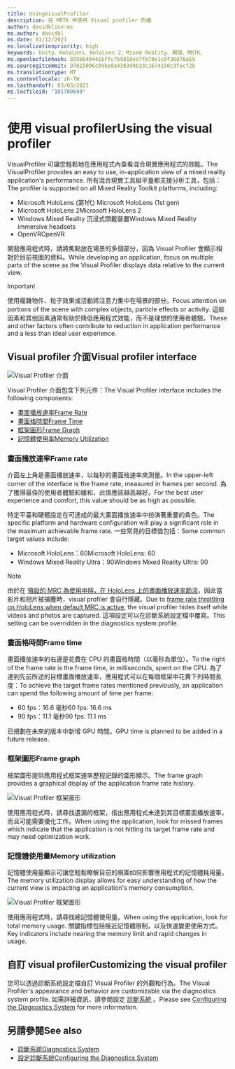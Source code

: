```yaml
---
title: UsingVisualProfiler
description: 在 MRTK 中使用 Visual profiler 的檔
author: davidkline-ms
ms.author: davidkl
ms.date: 01/12/2021
ms.localizationpriority: high
keywords: Unity、HoloLens、HoloLens 2、Mixed Reality、開發、MRTK、
ms.openlocfilehash: 8356b404416ffc7b9818ed7fb79e1c0f36d76a59
ms.sourcegitcommit: 97815006c09be0a43b3d9b33c1674150cdfecf2b
ms.translationtype: MT
ms.contentlocale: zh-TW
ms.lasthandoff: 03/03/2021
ms.locfileid: "101780649"
---
```

# <a name="using-the-visual-profiler"></a><span data-ttu-id="73d8f-104">使用 visual profiler</span><span class="sxs-lookup"><span data-stu-id="73d8f-104">Using the visual profiler</span></span>

<span data-ttu-id="73d8f-105">VisualProfiler 可讓您輕鬆地在應用程式內查看混合現實應用程式的效能。</span><span class="sxs-lookup"><span data-stu-id="73d8f-105">The VisualProfiler provides an easy to use, in-application view of a mixed reality application's performance.</span></span> <span data-ttu-id="73d8f-106">所有混合現實工具組平臺都支援分析工具，包括：</span><span class="sxs-lookup"><span data-stu-id="73d8f-106">The profiler is supported on all Mixed Reality Toolkit platforms, including:</span></span>

- <span data-ttu-id="73d8f-107">Microsoft HoloLens (第1代) </span><span class="sxs-lookup"><span data-stu-id="73d8f-107">Microsoft HoloLens (1st gen)</span></span>
- <span data-ttu-id="73d8f-108">Microsoft HoloLens 2</span><span class="sxs-lookup"><span data-stu-id="73d8f-108">Microsoft HoloLens 2</span></span>
- <span data-ttu-id="73d8f-109">Windows Mixed Reality 沉浸式頭戴裝置</span><span class="sxs-lookup"><span data-stu-id="73d8f-109">Windows Mixed Reality immersive headsets</span></span>
- <span data-ttu-id="73d8f-110">OpenVR</span><span class="sxs-lookup"><span data-stu-id="73d8f-110">OpenVR</span></span>

<span data-ttu-id="73d8f-111">開發應用程式時，請將焦點放在場景的多個部分，因為 Visual Profiler 會顯示相對於目前視圖的資料。</span><span class="sxs-lookup"><span data-stu-id="73d8f-111">While developing an application, focus on multiple parts of the scene as the Visual Profiler displays data relative to the current view.</span></span>

> [!IMPORTANT]
> <span data-ttu-id="73d8f-112">使用複雜物件、粒子效果或活動將注意力集中在場景的部分。</span><span class="sxs-lookup"><span data-stu-id="73d8f-112">Focus attention on portions of the scene with complex objects, particle effects or activity.</span></span> <span data-ttu-id="73d8f-113">這些因素和其他因素通常有助於降低應用程式效能，而不是理想的使用者體驗。</span><span class="sxs-lookup"><span data-stu-id="73d8f-113">These and other factors often contribute to reduction in application performance and a less than ideal user experience.</span></span>

## <a name="visual-profiler-interface"></a><span data-ttu-id="73d8f-114">Visual profiler 介面</span><span class="sxs-lookup"><span data-stu-id="73d8f-114">Visual profiler interface</span></span>

![Visual Profiler 介面](../Images/Diagnostics/VisualProfiler.png)

<span data-ttu-id="73d8f-116">Visual Profiler 介面包含下列元件：</span><span class="sxs-lookup"><span data-stu-id="73d8f-116">The Visual Profiler interface includes the following components:</span></span>

- [<span data-ttu-id="73d8f-117">畫面播放速率</span><span class="sxs-lookup"><span data-stu-id="73d8f-117">Frame Rate</span></span>](#frame-rate)
- [<span data-ttu-id="73d8f-118">畫面格時間</span><span class="sxs-lookup"><span data-stu-id="73d8f-118">Frame Time</span></span>](#frame-time)
- [<span data-ttu-id="73d8f-119">框架圖形</span><span class="sxs-lookup"><span data-stu-id="73d8f-119">Frame Graph</span></span>](#frame-graph)
- [<span data-ttu-id="73d8f-120">記憶體使用率</span><span class="sxs-lookup"><span data-stu-id="73d8f-120">Memory Utilization</span></span>](#memory-utilization)

### <a name="frame-rate"></a><span data-ttu-id="73d8f-121">畫面播放速率</span><span class="sxs-lookup"><span data-stu-id="73d8f-121">Frame rate</span></span>

<span data-ttu-id="73d8f-122">介面左上角是畫面播放速率，以每秒的畫面格速率來測量。</span><span class="sxs-lookup"><span data-stu-id="73d8f-122">In the upper-left corner of the interface is the frame rate, measured in frames per second.</span></span> <span data-ttu-id="73d8f-123">為了獲得最佳的使用者體驗和緩和，此值應該越高越好。</span><span class="sxs-lookup"><span data-stu-id="73d8f-123">For the best user experience and comfort, this value should be as high as possible.</span></span>

<span data-ttu-id="73d8f-124">特定平臺和硬體設定在可達成的最大畫面播放速率中扮演著重要的角色。</span><span class="sxs-lookup"><span data-stu-id="73d8f-124">The specific platform and hardware configuration will play a significant role in the maximum achievable frame rate.</span></span> <span data-ttu-id="73d8f-125">一些常見的目標值包括：</span><span class="sxs-lookup"><span data-stu-id="73d8f-125">Some common target values include:</span></span>

- <span data-ttu-id="73d8f-126">Microsoft HoloLens：60</span><span class="sxs-lookup"><span data-stu-id="73d8f-126">Microsoft HoloLens: 60</span></span>
- <span data-ttu-id="73d8f-127">Windows Mixed Reality Ultra：90</span><span class="sxs-lookup"><span data-stu-id="73d8f-127">Windows Mixed Reality Ultra: 90</span></span>

> [!NOTE]
> <span data-ttu-id="73d8f-128">由於在 [預設的 MRC 為使用中時，在 HoloLens 上的畫面播放速率節流](https://docs.microsoft.com/windows/mixed-reality/mixed-reality-capture-for-developers#what-to-expect-when-mrc-is-enabled-on-hololens)，因此當影片和相片被捕獲時，visual profiler 會自行隱藏。</span><span class="sxs-lookup"><span data-stu-id="73d8f-128">Due to [frame rate throttling on HoloLens when default MRC is active](https://docs.microsoft.com/windows/mixed-reality/mixed-reality-capture-for-developers#what-to-expect-when-mrc-is-enabled-on-hololens), the visual profiler hides itself while videos and photos are captured.</span></span> <span data-ttu-id="73d8f-129">這項設定可以在診斷系統設定檔中覆寫。</span><span class="sxs-lookup"><span data-stu-id="73d8f-129">This setting can be overridden in the diagnostics system profile.</span></span>

### <a name="frame-time"></a><span data-ttu-id="73d8f-130">畫面格時間</span><span class="sxs-lookup"><span data-stu-id="73d8f-130">Frame time</span></span>

<span data-ttu-id="73d8f-131">畫面播放速率的右邊是花費在 CPU 的畫面格時間（以毫秒為單位）。</span><span class="sxs-lookup"><span data-stu-id="73d8f-131">To the right of the frame rate is the frame time, in milliseconds, spent on the CPU.</span></span> <span data-ttu-id="73d8f-132">為了達到先前所述的目標畫面播放速率，應用程式可以在每個框架中花費下列時間長度：</span><span class="sxs-lookup"><span data-stu-id="73d8f-132">To achieve the target frame rates mentioned previously, an application can spend the following amount of time per frame:</span></span>

- <span data-ttu-id="73d8f-133">60 fps：16.6 毫秒</span><span class="sxs-lookup"><span data-stu-id="73d8f-133">60 fps: 16.6 ms</span></span>
- <span data-ttu-id="73d8f-134">90 fps：11.1 毫秒</span><span class="sxs-lookup"><span data-stu-id="73d8f-134">90 fps: 11.1 ms</span></span>

<span data-ttu-id="73d8f-135">已規劃在未來的版本中新增 GPU 時間。</span><span class="sxs-lookup"><span data-stu-id="73d8f-135">GPU time is planned to be added in a future release.</span></span>

### <a name="frame-graph"></a><span data-ttu-id="73d8f-136">框架圖形</span><span class="sxs-lookup"><span data-stu-id="73d8f-136">Frame graph</span></span>

<span data-ttu-id="73d8f-137">框架圖形提供應用程式框架速率歷程記錄的圖形顯示。</span><span class="sxs-lookup"><span data-stu-id="73d8f-137">The frame graph provides a graphical display of the application frame rate history.</span></span>

![Visual Profiler 框架圖形](../Images/Diagnostics/VisualProfilerMissedFrames.png)

<span data-ttu-id="73d8f-139">使用應用程式時，請尋找遺漏的框架，指出應用程式未達到其目標畫面播放速率，而且可能需要優化工作。</span><span class="sxs-lookup"><span data-stu-id="73d8f-139">When using the application, look for missed frames which indicate that the application is not hitting its target frame rate and may need optimization work.</span></span>

### <a name="memory-utilization"></a><span data-ttu-id="73d8f-140">記憶體使用量</span><span class="sxs-lookup"><span data-stu-id="73d8f-140">Memory utilization</span></span>

<span data-ttu-id="73d8f-141">記憶體使用量顯示可讓您輕鬆瞭解目前的視圖如何影響應用程式的記憶體耗用量。</span><span class="sxs-lookup"><span data-stu-id="73d8f-141">The memory utilization display allows for easy understanding of how the current view is impacting an application's memory consumption.</span></span>

![Visual Profiler 框架圖形](../Images/Diagnostics/VisualProfilerMemory.png)

<span data-ttu-id="73d8f-143">使用應用程式時，請尋找總記憶體使用量。</span><span class="sxs-lookup"><span data-stu-id="73d8f-143">When using the application, look for total memory usage.</span></span> <span data-ttu-id="73d8f-144">關鍵指標包括接近記憶體限制，以及快速變更使用方式。</span><span class="sxs-lookup"><span data-stu-id="73d8f-144">Key indicators include nearing the memory limit and rapid changes in usage.</span></span>

## <a name="customizing-the-visual-profiler"></a><span data-ttu-id="73d8f-145">自訂 visual profiler</span><span class="sxs-lookup"><span data-stu-id="73d8f-145">Customizing the visual profiler</span></span>

<span data-ttu-id="73d8f-146">您可以透過診斷系統設定檔自訂 Visual Profiler 的外觀和行為。</span><span class="sxs-lookup"><span data-stu-id="73d8f-146">The Visual Profiler's appearance and behavior are customizable via the diagnostics system profile.</span></span> <span data-ttu-id="73d8f-147">如需詳細資訊，請參閱設定 [診斷系統](ConfiguringDiagnostics.md) 。</span><span class="sxs-lookup"><span data-stu-id="73d8f-147">Please see [Configuring the Diagnostics System](ConfiguringDiagnostics.md) for more information.</span></span>

## <a name="see-also"></a><span data-ttu-id="73d8f-148">另請參閱</span><span class="sxs-lookup"><span data-stu-id="73d8f-148">See also</span></span>

- [<span data-ttu-id="73d8f-149">診斷系統</span><span class="sxs-lookup"><span data-stu-id="73d8f-149">Diagnostics System</span></span>](DiagnosticsSystemGettingStarted.md)
- [<span data-ttu-id="73d8f-150">設定診斷系統</span><span class="sxs-lookup"><span data-stu-id="73d8f-150">Configuring the Diagnostics System</span></span>](ConfiguringDiagnostics.md)
